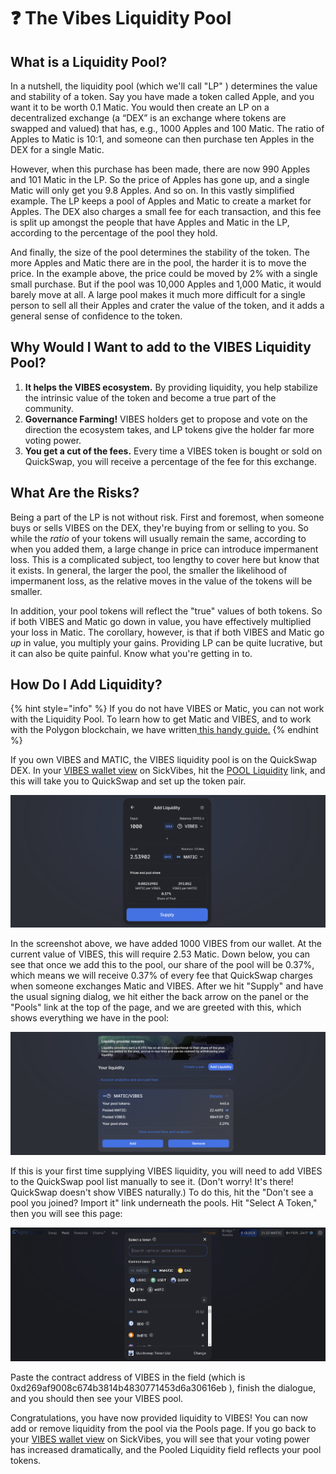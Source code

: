 # ❓ The  Vibes Liquidity Pool

## What is a Liquidity Pool?

In a nutshell, the liquidity pool \(which we'll call "LP" \) determines the value and stability of a token. Say you have made a token called Apple, and you want it to be worth 0.1 Matic. You would then create an LP on a decentralized exchange \(a “DEX” is an exchange where tokens are swapped and valued\) that has, e.g., 1000 Apples and 100 Matic. The ratio of Apples to Matic is 10:1, and someone can then purchase ten Apples in the DEX for a single Matic.

However, when this purchase has been made, there are now 990 Apples and 101 Matic in the LP. So the price of Apples has gone up, and a single Matic will only get you 9.8 Apples. And so on. In this vastly simplified example. The LP keeps a pool of Apples and Matic to create a market for Apples. The DEX also charges a small fee for each transaction, and this fee is split up amongst the people that have Apples and Matic in the LP, according to the percentage of the pool they hold.

And finally, the size of the pool determines the stability of the token. The more Apples and Matic there are in the pool, the harder it is to move the price. In the example above, the price could be moved by 2% with a single small purchase. But if the pool was 10,000 Apples and 1,000 Matic, it would barely move at all. A large pool makes it much more difficult for a single person to sell all their Apples and crater the value of the token, and it adds a general sense of confidence to the token.

## Why Would I Want to add to the VIBES Liquidity Pool?

1. **It helps the VIBES ecosystem.** By providing liquidity, you help stabilize the intrinsic value of the token and become a true part of the community.
2. **Governance Farming!** VIBES holders get to propose and vote on the direction the ecosystem takes, and LP tokens give the holder far more voting power.
3. **You get a cut of the fees.** Every time a VIBES token is bought or sold on QuickSwap, you will receive a percentage of the fee for this exchange.

## What Are the Risks?

Being a part of the LP is not without risk. First and foremost, when someone buys or sells VIBES on the DEX, they're buying from or selling to you. So while the _ratio_ of your tokens will usually remain the same, according to when you added them, a large change in price can introduce impermanent loss. This is a complicated subject, too lengthy to cover here but know that it exists. In general, the larger the pool, the smaller the likelihood of impermanent loss, as the relative moves in the value of the tokens will be smaller.

In addition, your pool tokens will reflect the "true" values of both tokens. So if both VIBES and Matic go down in value, you have effectively multiplied your loss in Matic. The corollary, however, is that if both VIBES and Matic go _up_ in value, you multiply your gains. Providing LP can be quite lucrative, but it can also be quite painful. Know what you're getting in to.

## How Do I Add Liquidity?

{% hint style="info" %}
If you do not have VIBES or Matic, you can not work with the Liquidity Pool. To learn how to get Matic and VIBES, and to work with the Polygon blockchain, we have written[ this handy guide.](how-to-connect-to-polygon-and-get-vibes-in-your-wallet.md)
{% endhint %}

If you own VIBES and MATIC, the VIBES liquidity pool is on the QuickSwap DEX. In your [VIBES wallet view](https://www.sickvibes.xyz/wallet) on SickVibes, hit the [POOL Liquidity](https://quickswap.exchange/#/add/0xd269af9008c674b3814b4830771453d6a30616eb/ETH) link, and this will take you to QuickSwap and set up the token pair.

![](../../.gitbook/assets/image.png)

In the screenshot above, we have added 1000 VIBES from our wallet. At the current value of VIBES, this will require 2.53 Matic. Down below, you can see that once we add this to the pool, our share of the pool will be 0.37%, which means we will receive 0.37% of every fee that QuickSwap charges when someone exchanges Matic and VIBES. After we hit "Supply" and have the usual signing dialog, we hit either the back arrow on the panel or the "Pools" link at the top of the page, and we are greeted with this, which shows everything we have in the pool:

![](../../.gitbook/assets/image%20%282%29.png)

If this is your first time supplying VIBES liquidity, you will need to add VIBES to the QuickSwap pool list manually to see it. \(Don't worry! It's there! QuickSwap doesn't show VIBES naturally.\) To do this, hit the "Don't see a pool you joined? Import it" link underneath the pools. Hit "Select A Token," then you will see this page:

![](../../.gitbook/assets/image%20%283%29.png)

Paste the contract address of VIBES in the field \(which is 0xd269af9008c674b3814b4830771453d6a30616eb \), finish the dialogue, and you should then see your VIBES pool.

Congratulations, you have now provided liquidity to VIBES! You can now add or remove liquidity from the pool via the Pools page. If you go back to your [VIBES wallet view](https://www.sickvibes.xyz/wallet) on SickVibes, you will see that your voting power has increased dramatically, and the Pooled Liquidity field reflects your pool tokens.

